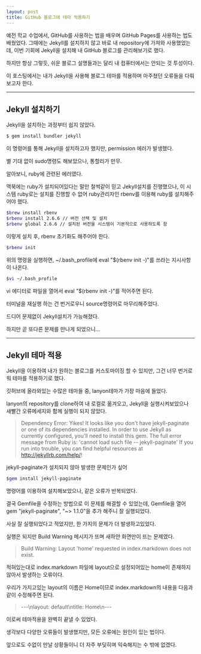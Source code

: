 ```yaml
---
layout: post
title: GitHub 블로그에 테마 적용하기
---
```


예전 학교 수업에서, GitHub를 사용하는 법을 배우며 GitHub Pages를 사용하는 법도 배웠었다. 그때에는 Jekyll를 설치하지 않고 바로 내 repository에 가져와 사용했었는데, 이번 기회에 Jekyll을 설치해 내 GitHub 블로그를 관리해보기로 했다.

하지만 항상 그렇듯, 쉬운 블로그 설명들과는 달리 내 컴퓨터에서는 안되는 것 투성이다.

이 포스팅에서는 내가 Jekyll을 사용해 블로그 테마를 적용하며 마주쳤던 오류들을 다뤄보고자 한다.

-------

## Jekyll 설치하기<br/>
Jekyll을 설치하는 과정부터 쉽지 않았다.
```bash
$ gem install bundler jekyll
```
이 명령어를 통해 Jekyll을 설치하고자 했지만, permission 에러가 발생했다.

별 기대 없이 sudo명령도 해보았으나, 통할리가 만무.

알아보니, ruby에 관련된 에러였다.

맥북에는 ruby가 설치되어있다는 말만 철썩같이 믿고 Jekyll설치를 진행했으나, 이 시스템 ruby로는 설치를 진행할 수 없어 ruby관리자인 rbenv를 이용해 ruby를 설치해주어야 했다.

```bash
$brew install rbenv
$rbenv install 2.6.6 // 버전 선택 및 설치
$rbenv global 2.6.6 // 설치된 버전을 시스템이 기본적으로 사용하도록 함
```
이렇게 설치 후, rbenv 초기화도 해주어야 한다.
```bash
$rbenv init
```
위의 명령을 실행하면, ~/.bash_profile에 eval "$(rbenv init -)"를 쓰라는 지시사항이 나온다.

```bash
$vi ~/.bash_profile
```
vi 에디터로 파일을 열어서 eval "$(rbenv init -)"를 적어주면 된다.

터미널을 재실행 하는 건 번거로우니 source명령어로 마무리해주었다.

드디어 문제없이 Jekyll설치가 가능해졌다.

하지만 곧 또다른 문제를 만나게 되었으니...

------

## Jekyll 테마 적용

Jekyll을 이용하여 내가 원하는 블로그를 커스토마이징 할 수 있지만, 그건 너무 번거로워 테마를 적용하기로 했다.

깃허브에 올라와있는 수많은 테마들 중, lanyon테마가 가장 마음에 들었다.

lanyon의 repository를 clone하여 내 로컬로 옮겨오고, Jekyll을 실행시켜보았으나 새빨간 오류메세지와 함께 실행이 되지 않았다.

>Dependency Error: Yikes! It looks like you don't have jekyll-paginate or one of its dependencies installed. In order to use Jekyll as currently configured, you'll need to install this gem. The full error message from Ruby is: 'cannot load such file -- jekyll-paginate' If you run into trouble, you can find helpful resources at http://jekyllrb.com/help/!

jekyll-paginate가 설치되지 않아 발생한 문제인가 싶어
```bash
$gem install jekyll-paginate
```
명령어를 이용하여 설치해보았으나, 같은 오류가 반복되었다.

결국 Gemfile을 수정하는 방법으로 이 문제를 해결할 수 있었는데, Gemfile을 열어 gem "jekyll-paginate", "~> 1.1.0"을 추가 해주니 잘 실행되었다.

사실 잘 실행되었다고 적었지만, 한 가지의 문제가 더 발생하고있었다. 

실행은 되지만 Build Warning 메시지가 뜨며 새하얀 화면만이 뜨는 문제였다.
>Build Warning: Layout 'home' requested in index.markdown does not exist.

적혀있는대로 index.markdown 파일에 layout으로 설정되어있는 home이 존재하지 않아서 발생하는 오류이다. 

우리가 가지고있는 layout의 이름은 Home이므로 index.markdown의 내용을 다음과 같이 수정해주면 된다.
>---\nlayout: default\ntitle: Home\n---

이로써 테마적용을 완벽히 끝낼 수 있었다. 

생각보다 다양한 오류들이 발생했지만, 모든 오류에는 원인이 있는 법이다. 

앞으로도 수없이 만날 상황들이니 더 자주 부딪히며 익숙해지는 수 밖에 없겠다.

